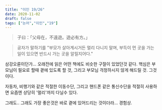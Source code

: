 ```yaml
---
title: "이인 19/26"
date: 2020-11-02
draft: false
tags: ["논어","이인","19"]
---
```


> 子曰：「父母在，不遠遊。遊必有方。」

> 공자가 말하기를 "부모가 살아계시거든 멀리 다니지 말며, 부득이 먼 곳을 가는 일이 있으면 반드시 가는 곳을 알릴지어다."

삼강오륜이던가... 오래전에 읽은 어떤 책에도 비슷한 구절이 있었던것 같다.
핵심은 부모님이 필요로 할때 곁에 있도록 할 것, 그리고 부모님 걱정하시지 않게 해드릴 것.
그것이다.

자동차, 비행기와 같은 적절한 이동수단, 그리고 핸드폰 같은 통신수단을 적절히 사용하면
요즘엔 상당히 '멀리'까지 다닐수 있다.

그래도.. 그래도 가장 좋은것은 바로 곁에 있어드리는 것이더라... 경험상.

